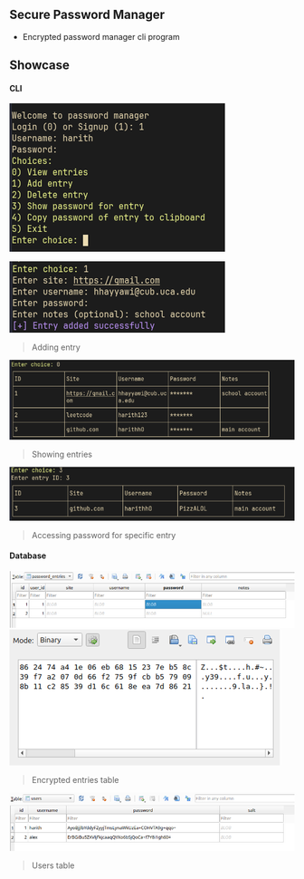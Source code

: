 ## Secure Password Manager

- Encrypted password manager cli program


## Showcase 

#### CLI

![image](./media/1.png)

![image](./media/2.png)
> Adding entry

![image](./media/3.png)
> Showing entries

![image](./media/4.png)
> Accessing password for specific entry

#### Database

![image](./media/db1.png)
![image](./media/db2.png)
> Encrypted entries table

![image](./media/db3.png)
> Users table

